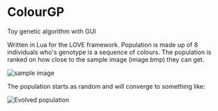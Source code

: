 # ColourGP
Toy genetic algorithm with GUI

Written in Lua for the LOVE framework. Population is made up of 8 individuals who's genotype is a sequence of colours. The population is ranked on how close to the sample image (image.bmp) they can get.

![sample image](https://github.com/odhranroche/ColourGP/blob/master/image.bmp "Sample image")

The population starts as random and will converge to something like:

![Evolved population](https://github.com/odhranroche/ColourGP/blob/master/screenshot.PNG "Evolved population")
